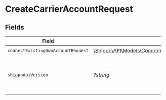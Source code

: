 # CreateCarrierAccountRequest


## Fields

| Field                                                                                                                         | Type                                                                                                                          | Required                                                                                                                      | Description                                                                                                                   | Example                                                                                                                       |
| ----------------------------------------------------------------------------------------------------------------------------- | ----------------------------------------------------------------------------------------------------------------------------- | ----------------------------------------------------------------------------------------------------------------------------- | ----------------------------------------------------------------------------------------------------------------------------- | ----------------------------------------------------------------------------------------------------------------------------- |
| `connectExistingOwnAccountRequest`                                                                                            | [\Shippo\API\Models\Components\ConnectExistingOwnAccountRequest](../../Models/Components/ConnectExistingOwnAccountRequest.md) | :heavy_check_mark:                                                                                                            | Examples.                                                                                                                     |                                                                                                                               |
| `shippoApiVersion`                                                                                                            | *?string*                                                                                                                     | :heavy_minus_sign:                                                                                                            | String used to pick a non-default API version to use                                                                          | 2018-02-08                                                                                                                    |